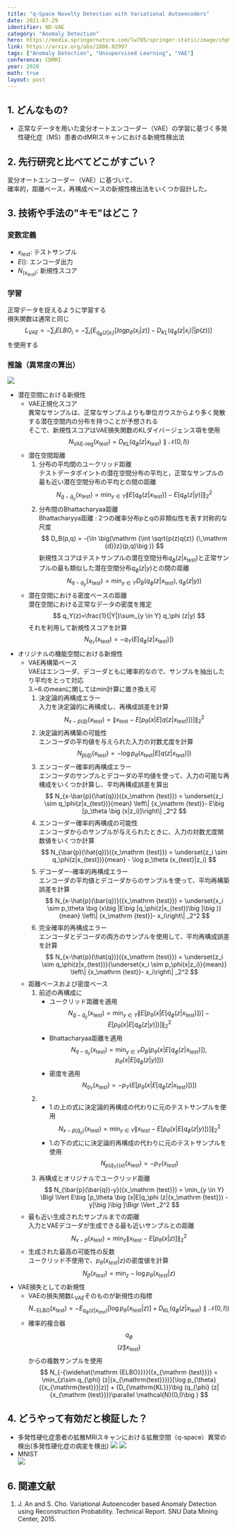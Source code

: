 ```yaml
---
title: "q-Space Novelty Detection with Variational Autoencoders"
date: 2021-07-29
identifier: ND-VAE
category: "Anomaly Detection"
hero: https://media.springernature.com/lw785/springer-static/image/chp%3A10.1007%2F978-3-030-52893-5_10/MediaObjects/490452_1_En_10_Fig1_HTML.png
link: https://arxiv.org/abs/1806.02997
tags: ["Anomaly Detection", "Unsupervised Learning", "VAE"]
conference: CDMRI
year: 2020
math: true
layout: post
---
```


## 1. どんなもの?
<!-- 概要・貢献等 100-200字程度 -->
* 正常なデータを用いた変分オートエンコーダー（VAE）の学習に基づく多発性硬化症（MS）患者のdMRIスキャンにおける新規性検出法
<!--more-->

## 2. 先行研究と比べてどこがすごい？
<!-- related worksとの差分 -->
変分オートエンコーダー（VAE）に基づいて、  
確率的，距離ベース，再構成ベースの新規性検出法をいくつか設計した。

## 3. 技術や手法の"キモ"はどこ？
<!-- キモを箇条書きでまとめる -->

### 変数定義
<!--
学習・推論で使う変数をまとめる
* $x$: 入力画像
* $y$: 教師信号
-->
* $x_{test}$: テストサンプル  
* $E()$: エンコーダ出力
* $N_(x_{test})$: 新規性スコア

### 学習
<!-- キモの中の学習に関する内容 -->

正常データを捉えるように学習する  
損失関数は通常と同じ
$$ L_{VAE} = -\sum_i ELBO_i = -\sum_i \big[E_{q_\phi(z|x_i)}\big[log p_\theta(x_i|z)\big] - D_{KL}(q_\phi(z|x_i)||p(z))\big] $$
を使用する

### 推論（異常度の算出）
<!-- キモの中の推論に関する内容 -->
![](https://media.springernature.com/lw785/springer-static/image/chp%3A10.1007%2F978-3-030-52893-5_10/MediaObjects/490452_1_En_10_Fig1_HTML.png)
* 潜在空間における新規性
    * VAE正規化スコア  
    異常なサンプルは、正常なサンプルよりも単位ガウスからより多く発散する潜在空間内の分布を持つことが予想される  
    そこで、新規性スコアはVAE損失関数のKLダイバージェンス項を使用  
    $$ N_\text {VAE-reg}({x_\mathrm {test}}) = {D_\mathrm {KL}}\big (q_\phi (z|{x_\mathrm {test}}) \parallel \mathcal {N} (0,I)\big ) $$
    * 潜在空間距離
        1. 分布の平均間のユークリッド距離  
        テストデータポイントの潜在空間分布の平均と，正常なサンプルの最も近い潜在空間分布の平均との間の距離
        $$ N_{\bar{q}-\bar{q}_y}({x_ \mathrm {test}}) = \min _{y \in Y}\left\| E[q_ \phi (z|{x_ \mathrm {test}})] - E[q _\phi (z|y)]\right\| _2^2 $$
        2. 分布間のBhattacharyaa距離  
        Bhattacharyya距離 : 2つの確率分布pとqの非類似性を表す対称的な尺度$$ D_B(p,q) = -{\ln \big(\mathrm {\int \sqrt{p(z)q(z)} {\,\mathrm {d}}z}(p,q)\big )} $$
        新規性スコアはテストサンプルの潜在空間分布$q_\phi (z|{x_\mathrm {test}})$と正常サンプルの最も類似した潜在空間分布$q_\phi (z|y)$との間の距離  
        $$ N_{q-q_y}({x_\mathrm {test}}) = \min_{y \in Y}D_B(q_\phi (z|{x_\mathrm {test}}), q_\phi (z|y)) $$
    * 潜在空間における密度ベースの距離  
    潜在空間における正常なデータの密度を推定$$ q_Y(z)=\frac{1}{|Y|}\sum_{y \in Y} q_\phi (z|y) $$
    それを利用して新規性スコアを計算  
    $$ N_{q_Y}({x_\mathrm {test}}) = -q_Y(E[q_\phi (z|{x_\mathrm {test}})]) $$
* オリジナルの機能空間における新規性
    * VAE再構築ベース  
    VAEはエンコーダ、デコーダともに確率的なので、サンプルを抽出したり平均をとって対応  
    3.~6.のmeanに関してはmin計算に置き換え可
        1. 決定論的再構成エラー  
        入力を決定論的に再構成し、再構成誤差を計算  
        $$ N_{x-\bar{p}(\bar{q})}({x_\mathrm {test}}) = \left\| {x_\mathrm {test}}- E\big [p_\theta \big (x|E[q(z|{x_\mathrm {test}})]\big )\big ]\right\| _2^2 $$
        2. 決定論的再構築の可能性  
        エンコーダの平均値を与えられた入力の対数尤度を計算  
        $$ N_{\bar{p}(\bar{q})}({x_\mathrm {test}}) = - \log p_\theta \big({x_\mathrm {test}}| E\big[q(z|{x_\mathrm {test}}\big )\big]\big) $$
        3. エンコーダー確率的再構成エラー  
        エンコーダのサンプルとデコーダの平均値を使って、入力の可能な再構成をいくつか計算し、平均再構成誤差を算出  
        $$ N_{x-\bar{p}(\hat{q})}({x_\mathrm {test}}) = \underset{z_i \sim q_\phi(z|x_{test})}{mean} \left\| {x_\mathrm {test}}- E\big [p_\theta \big (x|z_i)]\right\| _2^2 $$
        4. エンコーダー確率的再構成の可能性  
        エンコーダからのサンプルが与えられたときに、入力の対数尤度関数値をいくつか計算  
        $$ N_{\bar{p}(\hat{q})}({x_\mathrm {test}}) = \underset{z_i \sim q_\phi(z|x_{test})}{mean} - \log p_\theta (x_{test}|z_i) $$
        5. デコーダー-確率的再構成エラー  
        エンコーダの平均値とデコーダからのサンプルを使って、平均再構築誤差を計算  
        $$ N_{x-\hat{p}(\bar{q})}({x_\mathrm {test}}) = \underset{x_i \sim p_\theta \big (x\big |E\big [q_\phi(z|x_{test})\big ]\big )}{mean} \left\| {x_\mathrm {test}}- x_i\right\| _2^2 $$
        6. 完全確率的再構成エラー  
        エンコーダとデコーダの両方のサンプルを使用して、平均再構成誤差を計算  
        $$ N_{x-\hat{p}(\hat{q})}({x_\mathrm {test}}) = \underset{z_i \sim q_\phi(z|x_{test})}{\underset{x_i \sim p_\phi(x|z_i)}{mean}} \left\| {x_\mathrm {test}}- x_i\right\| _2^2 $$
    * 距離ベースおよび密度ベース  
        1. 前述の再構成に
            * ユークリッド距離を適用  
            $$ N_{\bar{q}-\bar{q}_y}({x_\mathrm {test}}) = \min _{y \in Y}\left\| E[p_\theta(x|E[q_\phi (z|{x_\mathrm {test}})])] - E[p_\theta(x|E[q_\phi (z|y)])]\right\| _2^2 $$
            * Bhattacharyaa距離を適用  
            $$ N_{q-q_y}({x_\mathrm {test}}) = \min_{y \in Y}D_B\big(p_\theta(x|E[q_\phi (z|{x_\mathrm {test}})]), p_\theta(x|E[q_\phi (z|y)]\big)\big) $$
            * 密度を適用  
            $$ N_{q_Y}({x_\mathrm {test}}) = -p_Y\big(E\big[p_\theta\big(x|E[q_\phi (z|{x_\mathrm {test}})])\big]\big) $$
        2. 
            * 1.の上の式に決定論的再構成の代わりに元のテストサンプルを使用  
            $$ N_{x-\bar{p}(\bar{q}_y)}({x_\mathrm {test}}) = \min_{y \in Y} \left\| x_{test} - E\big [p_\theta \big ( x\big|E\big[q_\phi(z|y)\big] \big) \big] \right\| _2^2 $$
            * 1.の下の式にに決定論的再構成の代わりに元のテストサンプルを使用  
            $$ N_{p(\bar{q}_Y)(x)}({x_\mathrm {test}}) = -p_Y(x_{test}) $$
        3. 再構成とオリジナルでユークリッド距離  
        $$ N_{\bar{p}(\bar{q})-y}({x_\mathrm {test}}) = \min_{y \in Y} \Bigl \Vert E\big [p_\theta \big (x|E[q_\phi (z|{x_\mathrm {test}}) - y]\big )\big ]\Bigr \Vert _2^2 $$
    * 最も近い生成されたサンプルまでの距離  
    入力とVAEデコーダが生成できる最も近いサンプルとの距離  
    $$ N_{x-\hat{p}}({x_\mathrm {test}})=\min _{z}\left\| {x_\mathrm {test}}- E[p_\theta (x|z)]\right\| _2^2 $$
    * 生成された最高の可能性の反数  
    ユークリッド不使用で、$p_{\theta} (x_{test}|z)$の密度値を計算  
    $$ N_{\hat{p}}(x_{test}) = \min_z - \log p_{\theta} (x_{test}|z) $$
* VAE損失としての新規性
    * VAEの損失関数$L_{VAE}$そのものが新規性の指標  
    $$ N_{-\mathrm {ELBO}}({x_\mathrm {test}}) = -E_{q_\phi (z|{x_\mathrm {test}})}[\log p_\theta ({x_\mathrm {test}}|z)] + {D_\mathrm {KL}}\big (q_\phi (z|{x_\mathrm {test}})\parallel \mathcal {N}(0,I)\big ) $$
    * 確率的複合器 $$q_{\phi}$$ $$(z\|{x_{\mathrm{test}}})$$ からの複数サンプルを使用  
    $$ N_{-{\widehat{\mathrm {ELBO}}}}({x_{\mathrm {test}}}) = \min_{z\sim q_{\phi} (z|{x_{\mathrm{test}}})}[\log p_{\theta} ({x_{\mathrm{test}}}|z)] + {D_{\mathrm{KL}}}\big (q_{\phi} (z|{x_{\mathrm {test}}})\parallel \mathcal{N}(0,I)\big ) $$

## 4. どうやって有効だと検証した？
<!-- 実験の精度，結果画像など -->
* 多発性硬化症患者の拡散MRIスキャンにおける拡散空間（q-space）異常の検出(多発性硬化症の病変を検出)
![](https://vitalab.github.io/article/images/qSpaceNoveltyDetectionVAE/Results_MS_segmentation.png)
![](https://media.springernature.com/original/springer-static/image/chp%3A10.1007%2F978-3-030-52893-5_10/MediaObjects/490452_1_En_10_Fig2_HTML.png)
* MNIST  
![](https://vitalab.github.io/article/images/qSpaceNoveltyDetectionVAE/Results_MNIST.png)

## 6. 関連文献
<!--
1. D. P. Kingma and J. Ba: “Adam: A method for stochastic optimization,”arXiv preprint arXiv:1412.6980,(2014).
2. P. Isola,J. Y. Zhu,T. Zhou,and A. A. Efros: “Image-to-image translation with conditional adversarial networks,” in Proceedings of the IEEE conference on computer vision and pattern recognition, (2017), 1125.
-->
1. J. An and S. Cho. Variational Autoencoder based Anomaly Detection using Reconstruction Probability. Technical Report. SNU Data Mining Center, 2015.